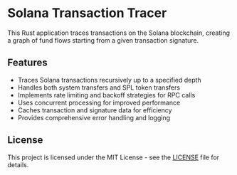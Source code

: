 # Solana Transaction Tracer

This Rust application traces transactions on the Solana blockchain, creating a graph of fund flows starting from a given transaction signature.

## Features

- Traces Solana transactions recursively up to a specified depth
- Handles both system transfers and SPL token transfers
- Implements rate limiting and backoff strategies for RPC calls
- Uses concurrent processing for improved performance
- Caches transaction and signature data for efficiency
- Provides comprehensive error handling and logging

## License

This project is licensed under the MIT License - see the [LICENSE](LICENSE) file for details.